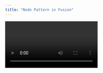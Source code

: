 ```yaml
---
title: "Node Pattern in Fusion"
---
```


<Video videoId="3iTXFHAvZ-U" />

By leveraging the [**global object identification pattern**](https://graphql.org/learn/global-object-identification/), also known as the **node pattern**, Fusion can work seamlessly with source systems that implement this specification. This integration enables a zero-configuration setup for your distributed GraphQL services and allows you to re-expose fields like `node` through the gateway.

# Understanding the Node Pattern

The **node pattern** is a part of the Relay GraphQL server specifications that provides a way to globally identify objects within a GraphQL schema. It introduces a universal `Node` interface that any object can implement, ensuring each object has a unique identifier. This pattern is particularly beneficial for client applications using [Relay](https://relay.dev), as it allows for efficient data (re-)fetching and caching.

- **Global Object Identification**: Provides a consistent way to reference objects across different subgraphs.
- **Efficient Data Fetching**: Enables clients to refetch or update specific nodes without querying unnecessary data.
- **Seamless Integration**: Allows Fusion to automatically compose and optimize queries across subgraphs that implement the node pattern.

# Implementing the Node Pattern in HotChocolate

To take advantage of the node pattern in Fusion, your source systems need to implement the `Node` interface as defined by the Relay specifications.
This involves adding the global object identification pattern to your schema.

Here's how you can implement the node pattern in HotChocolate:

```csharp
builder.Services
    .AddGraphQLServer()
    .AddTypes() // source generated by HotChocolate.Types.Analyzer
    .AddGlobalObjectIdentification(); // Adds the Node interface and node field
```

Now you need to add a node resolver to your schema:

```csharp
[QueryType]
public static class Query
{
    [NodeResolver]
    public static Product GetProductById(int id, IProductService userService)
    {
        return userService.GetProductById(id);
    }
}
```

By specifying the `NodeResolver` attribute on the `GetProductById` method, you indicate that this method resolves nodes based on their global ID. As `Product` defines a node resolver, HotChocolate will automatically expose the `node` field in the schema, let `Product` implement the `Node` interface, and also infer the `id` field as the global identifier of type `ID!`.

# Zero Configuration Setup with Fusion

Fusion can automatically detect source systems that implement the node pattern, allowing for a zero-configuration setup. By leveraging the global object identification, Fusion can optimize data fetching across subgraphs without additional configuration.

1. **Export Schemas**: Export the schemas from your subgraphs without additional configuration.

   ```bash
   dotnet run --project quick-start.Products -- schema export --output schema.graphql
   ```

2. **Pack Subgraphs**: Pack the subgraph configurations.

   ```bash
   fusion subgraph pack --name Products --schema schema.graphql --output products.fsp
   ```

3. **Compose the Gateway**: Use Fusion to compose the gateway configuration.

   ```bash
   fusion compose -p gateway.fgp -s ../quick-start.Products --enable-nodes
   ```

## Querying the Node Field

Clients can now query for nodes directly via the gateway:

```graphql
{
  node(id: "UHJvZHVjdDoy") {
    ... on Product {
      id
      name
    }
  }
}
```

This query fetches a `Product` node with a specific ID.

# Example Repository

A practical example demonstrating this integration is available in the [HotChocolate Examples Repository](https://github.com/ChilliCream/hotchocolate-examples/tree/master/fusion/relay-schema).

This example also showcases how you can integrate `--enable-nodes` directly with [the Aspire Integration](/docs/fusion/v15/aspire) to simplify the composition process further.
